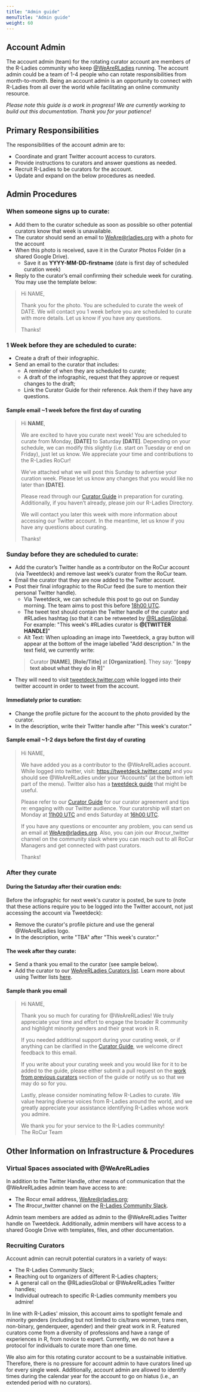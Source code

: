 ```yaml
---
title: "Admin guide"
menuTitle: "Admin guide"
weight: 60
---
```


## Account Admin  

The account admin (team) for the rotating curator account are members of the R-Ladies community who keep [@WeAreRLadies](https://twitter.com/WeAreRLadies) running. The account admin could be a team of 1-4 people who can rotate responsibilities from month-to-month. Being an account admin is an opportunity to connect with R-Ladies from all over the world while facilitating an online community resource.     
  
*Please note this guide is a work in progress! We are currently working to build out this documentation. Thank you for your patience!*  
  
  
## Primary Responsibilities  

The responsibilities of the account admin are to:  
* Coordinate and grant Twitter account access to curators.
* Provide instructions to curators and answer questions as needed.  
* Recruit R-Ladies to be curators for the account.  
* Update and expand on the below procedures as needed.   

## Admin Procedures  

### When someone signs up to curate:    
* Add them to the curator schedule as soon as possible so other potential curators know that week is unavailable.  
* The curator should send an email to WeAre@rladies.org with a photo for the account  
* When this photo is received, save it in the Curator Photos Folder (in a shared Google Drive).  
  - Save it as **YYYY-MM-DD-firstname** (date is first day of scheduled curation week)  
* Reply to the curator’s email confirming their schedule week for curating. You may use the template below:  

>Hi NAME,
>
>Thank you for the photo. You are scheduled to curate the week of DATE. We will contact you 1 week before you are scheduled to curate with more details. Let us know if you have any questions.   
>
>Thanks!


### 1 Week before they are scheduled to curate:  
* Create a draft of their infographic.  
* Send an email to the curator that includes:  
  - A reminder of when they are scheduled to curate;  
  - A draft of the infographic, request that they approve or request changes to the draft;  
  - Link the Curator Guide for their reference. Ask them if they have any questions.  

#### Sample email ~1 week before the first day of curating

>Hi **NAME**,
>
>We are excited to have you curate next week! You are scheduled to curate from Monday, **[DATE]** to Saturday **[DATE]**. Depending on your schedule, we can modify this slightly (i.e. start on Tuesday or end on Friday), just let us know. We appreciate your time and contributions to the R-Ladies RoCur!
>
>We’ve attached what we will post this Sunday to advertise your curation week. Please let us know any changes that you would like no later than **[DATE]**.
>
>Please read through our [Curator Guide](https://guide.rladies.org/rocur/guide/) in preparation for curating. Additionally, if you haven’t already, please join our R-Ladies Directory.
>
>We will contact you later this week with more information about accessing our Twitter account. In the meantime, let us know if you have any questions about curating.
>
>Thanks!


### Sunday before they are scheduled to curate:   
* Add the curator’s Twitter handle as a contributor on the RoCur account (via Tweetdeck) and remove last week’s curator from the RoCur team. 
* Email the curator that they are now added to the Twitter account.  
* Post their final infographic to the RoCur feed (be sure to mention their personal Twitter handle).  
   - Via Tweetdeck, we can schedule this post to go out on Sunday morning. The team aims to post this before [18h00 UTC](https://www.timebie.com/std/utc.php?q=18).  
   - The tweet text should contain the Twitter handle of the curator and #RLadies hashtag (so that it can be retweeted by [@RLadiesGlobal](https://twitter.com/RLadiesGlobal). For example: "This week's #RLadies curator is **@[TWITTER HANDLE]**"  
   - Alt Text: When uploading an image into Tweetdeck, a gray button will appear at the bottom of the image labelled "Add description." In the text field, we currently write:   
   > Curator **[NAME]**, **[Role/Title]** at **[Organization]**. They say: "**[copy text about what they do in R]**"  
* They will need to visit [tweetdeck.twitter.com](https://tweetdeck.twitter.com/) while logged into their twitter account in order to tweet from the account.  
  
#### Immediately prior to curation:  

* Change the profile picture for the account to the photo provided by the curator.  
* In the description, write their Twitter handle after "This week's curator:"  
  
  
#### Sample email ~1-2 days before the first day of curating

>Hi NAME,
>
>We have added you as a contributor to the @WeAreRLadies account. While logged into twitter, visit: https://tweetdeck.twitter.com/ and you should see @WeAreRLadies under your “Accounts” (at the bottom left part of the menu). Twitter also has a [tweetdeck guide](https://help.twitter.com/en/using-twitter/how-to-use-tweetdeck) that might be useful.  
>
>Please refer to our [Curator Guide](https://guide.rladies.org/rocur/guide/) for our curator agreement and tips re: engaging with our Twitter audience. Your curatorship will start on Monday at [11h00 UTC](http://www.timebie.com/std/utc.php?q=11) and ends Saturday at [16h00 UTC](http://www.timebie.com/std/utc.php?q=16).
>
>If you have any questions or encounter any problem, you can send us an email at WeAre@rladies.org. Also, you can join our #rocur_twitter channel on the community slack where you can reach out to all RoCur Managers and get connected with past curators.  
>  
>Thanks!  
  
### After they curate  
   
#### During the Saturday after their curation ends:  
   
Before the infographic for next week's curator is posted, be sure to (note that these actions require you to be logged into the Twitter account, not just accessing the account via Tweetdeck):
* Remove the curator's profile picture and use the general @WeAreRLadies logo.   
* In the description, write "TBA" after "This week's curator:"    
     
#### The week after they curate:   
  
* Send a thank you email to the curator (see sample below).  
* Add the curator to our [WeAreRLadies Curators list](https://twitter.com/i/lists/1039116507719106560). Learn more about using Twitter lists [here](https://help.twitter.com/en/using-twitter/twitter-lists).  
   
      
#### Sample thank you email  
  
> Hi NAME,   
>  
> Thank you so much for curating for @WeAreRLadies! We truly appreciate your time and effort to engage the broader R community and highlight minority genders and their great work in R.  
> 
> If you needed additional support during your curating week, or if anything can be clarified in the [Curator Guide](https://guide.rladies.org/rocur/guide/), we welcome direct feedback to this email.  
>   
> If you write about your curating week and you would like for it to be added to the guide, please either submit a pull request on the [work from previous curators](https://guide.rladies.org/rocur/guide/#work-from-previous-curators--the-wearerladies-team) section of the guide or notify us so that we may do so for you.  
>   
> Lastly, please consider nominating fellow R-Ladies to curate. We value hearing diverse voices from R-Ladies around the world, and we greatly appreciate your assistance identifying R-Ladies whose work you admire.  
> 
> We thank you for your service to the R-Ladies community!   
> The RoCur Team

    
## Other Information on Infrastructure & Procedures  
  
### Virtual Spaces associated with @WeAreRLadies  
  
In addition to the Twitter Handle, other means of communication that the @WeAreRLadies admin team have access to are:  
* The Rocur email address, WeAre@rladies.org;    
* The #rocur_twitter channel on the [R-Ladies Community Slack](https://rladies-community-slack.herokuapp.com/).  
  
Admin team members are added as admin to the @WeAreRLadies Twitter handle on Tweetdeck. Additionally, admin members will have access to a shared Google Drive with templates, files, and other documentation.   
    
### Recruiting Curators  

Account admin can recruit potential curators in a variety of ways:  
* The R-Ladies Community Slack;  
* Reaching out to organizers of different R-Ladies chapters;   
* A general call on the @RLadiesGlobal or @WeAreRLadies Twitter handles;  
* Individual outreach to specific R-Ladies community members you admire!  

In line with R-Ladies' mission, this account aims to spotlight female and minority genders (including but not limited to cis/trans women, trans men, non-binary, genderqueer, agender) and their great work in R. Featured curators come from a diversity of professions and have a range of experiences in R, from novice to expert. Currently, we do not have a protocol for individuals to curate more than one time.   

We also aim for this rotating curator account to be a sustainable initiative. Therefore, there is no pressure for account admin to have curators lined up for every single week. Additionally, account admin are allowed to identify times during the calendar year for the account to go on hiatus (i.e., an extended period with no curators).
